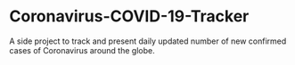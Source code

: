 # Coronavirus-COVID-19-Tracker
A side project to track and present daily updated number of new confirmed cases of Coronavirus around the globe.
